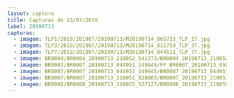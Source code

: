 ```yaml
---
layout: capture
title: Capturas de 13/07/2019
label: 20190713
capturas:
  - imagem: TLP1/2019/201907/20190713/M20190714_065733_TLP_1T.jpg
  - imagem: TLP3/2019/201907/20190713/M20190714_011759_TLP_3T.jpg
  - imagem: TLP7/2019/201907/20190713/M20190714_044511_TLP_7T.jpg
  - imagem: BR0004/BR0004_20190713_210052_541373/BR0004_20190713_210052_541373_stack_18_meteors.jpg
  - imagem: BR0007/BR0007_20190713_044951_149945/FF_BR0007_20190713_050204_663_0010496.fits_maxpixel.jpg
  - imagem: BR0007/BR0007_20190713_044951_149945/BR0007_20190713_044951_149945_stack_5_meteors.jpg
  - imagem: BR0007/BR0007_20190713_210051_928883/BR0007_20190713_210051_928883_stack_41_meteors.jpg
  - imagem: BR0008/BR0008_20190713_210055_527127/BR0008_20190713_210055_527127_stack_2_meteors.jpg
---
```

